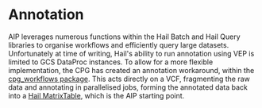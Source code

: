# Annotation

AIP leverages numerous functions within the Hail Batch and Hail Query libraries to organise workflows and efficiently
query large datasets. Unfortunately at time of writing, Hail's ability to run annotation using VEP is limited to GCS
DataProc instances. To allow for a more flexible implementation, the CPG has created an annotation workaround,
within the [cpg_workflows package](https://github.com/populationgenomics/production-pipelines/tree/main/cpg_workflows).
This acts directly on a VCF, fragmenting the raw data and annotating in parallelised jobs, forming the annotated data
back into a [Hail MatrixTable](https://hail.is/docs/0.2/hail.MatrixTable.html), which is the AIP starting point.
